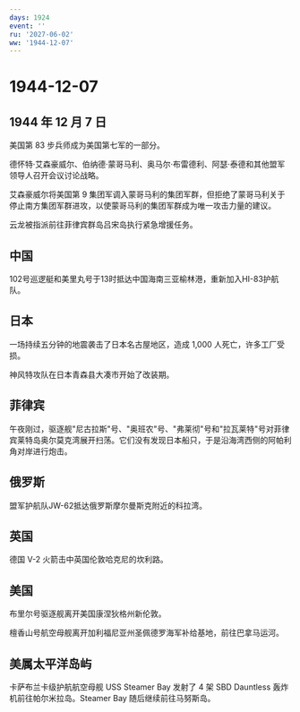 ```yaml
---
days: 1924
event: ''
ru: '2027-06-02'
ww: '1944-12-07'
---
```


# 1944-12-07

## 1944 年 12 月 7 日

美国第 83 步兵师成为美国第七军的一部分。

德怀特·艾森豪威尔、伯纳德·蒙哥马利、奥马尔·布雷德利、阿瑟·泰德和其他盟军领导人召开会议讨论战略。

艾森豪威尔将美国第 9
集团军调入蒙哥马利的集团军群，但拒绝了蒙哥马利关于停止南方集团军群进攻，以使蒙哥马利的集团军群成为唯一攻击力量的建议。

云龙被指派前往菲律宾群岛吕宋岛执行紧急增援任务。

## 中国

102号巡逻艇和美里丸号于13时抵达中国海南三亚榆林港，重新加入HI-83护航队。

## 日本

一场持续五分钟的地震袭击了日本名古屋地区，造成 1,000
人死亡，许多工厂受损。

神风特攻队在日本青森县大凑市开始了改装期。

## 菲律宾

午夜刚过，驱逐舰"尼古拉斯"号、"奥班农"号、"弗莱彻"号和"拉瓦莱特"号对菲律宾莱特岛奥尔莫克湾展开扫荡。它们没有发现日本船只，于是沿海湾西侧的阿帕利角对岸进行炮击。

## 俄罗斯

盟军护航队JW-62抵达俄罗斯摩尔曼斯克附近的科拉湾。

## 英国

德国 V-2 火箭击中英国伦敦哈克尼的坎利路。

## 美国

布里尔号驱逐舰离开美国康涅狄格州新伦敦。

檀香山号航空母舰离开加利福尼亚州圣佩德罗海军补给基地，前往巴拿马运河。

## 美属太平洋岛屿

卡萨布兰卡级护航航空母舰 USS Steamer Bay 发射了 4 架 SBD Dauntless
轰炸机前往帕尔米拉岛。Steamer Bay 随后继续前往马努斯岛。